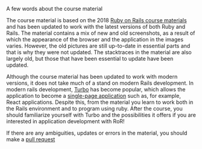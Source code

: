 A few words about the course material

The course material is based on the 2018 [Ruby on Rails course materials](https://github.com/mluukkai/WebPalvelinojjellomointi2018) and has been updated to work with the latest versions of both Ruby and Rails. The material contains a mix of new and old screenshots, as a result of which the appearance of the browser and the application in the images varies. However, the old pictures are still up-to-date in essential parts and that is why they were not updated. The stacktraces in the material are also largely old, but those that have been essential to update have been updated.

Although the course material has been updated to work with modern versions, it does not take much of a stand on modern Rails development. In modern rails development, [Turbo](https://turbo.hotwired.dev/) has become popular, which allows the application to become a [single-page application](https://en.wikipedia.org/wiki/Single-page_application) such as, for example, React applications. Despite this, from the material you learn to work both in the Rails environment and to program using ruby. After the course, you should familiarize yourself with Turbo and the possibilities it offers if you are interested in application development with RoR!

If there are any ambiguities, updates or errors in the material, you should make a [pull request](https://github.com/mluukkai/WebPalvelinohjelmointi2023/pulls)